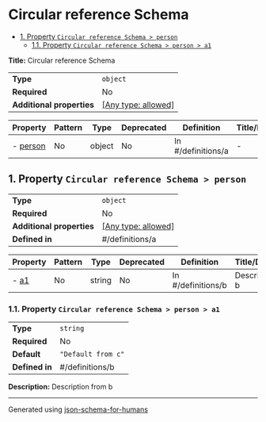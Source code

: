 # Circular reference Schema

- [1. Property `Circular reference Schema > person`](#person-72736f6e)
  - [1.1. Property `Circular reference Schema > person > a1`](#person_a1-6e5f6131)

**Title:** Circular reference Schema

|                           |                                                                           |
| ------------------------- | ------------------------------------------------------------------------- |
| **Type**                  | `object`                                                                  |
| **Required**              | No                                                                        |
| **Additional properties** | [[Any type: allowed]](# "Additional Properties of any type are allowed.") |

| Property                      | Pattern | Type   | Deprecated | Definition         | Title/Description |
| ----------------------------- | ------- | ------ | ---------- | ------------------ | ----------------- |
| - [person](#person-72736f6e ) | No      | object | No         | In #/definitions/a | -                 |

## <a name="person-72736f6e"></a>1. Property `Circular reference Schema > person`

|                           |                                                                           |
| ------------------------- | ------------------------------------------------------------------------- |
| **Type**                  | `object`                                                                  |
| **Required**              | No                                                                        |
| **Additional properties** | [[Any type: allowed]](# "Additional Properties of any type are allowed.") |
| **Defined in**            | #/definitions/a                                                           |

| Property                     | Pattern | Type   | Deprecated | Definition         | Title/Description  |
| ---------------------------- | ------- | ------ | ---------- | ------------------ | ------------------ |
| - [a1](#person_a1-6e5f6131 ) | No      | string | No         | In #/definitions/b | Description from b |

### <a name="person_a1-6e5f6131"></a>1.1. Property `Circular reference Schema > person > a1`

|                |                    |
| -------------- | ------------------ |
| **Type**       | `string`           |
| **Required**   | No                 |
| **Default**    | `"Default from c"` |
| **Defined in** | #/definitions/b    |

**Description:** Description from b

----------------------------------------------------------------------------------------------------------------------------
Generated using [json-schema-for-humans](https://github.com/coveooss/json-schema-for-humans)
